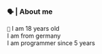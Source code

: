 <h3><code>🗣</code> <b>|</b> About me</h3>
<code>📍</code> I am 18 years old
<br>
I am from germany
<br>
I am programmer since 5 years
